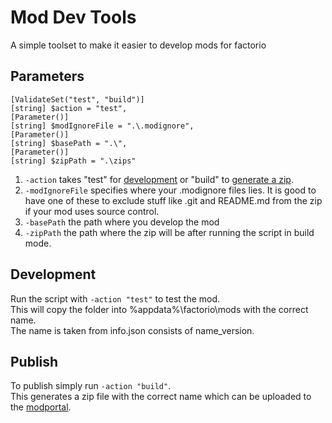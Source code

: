 # Mod Dev Tools
A simple toolset to make it easier to develop mods for factorio

## Parameters
    [ValidateSet("test", "build")]
    [string] $action = "test",
    [Parameter()]
    [string] $modIgnoreFile = ".\.modignore",
    [Parameter()]
    [string] $basePath = ".\",
    [Parameter()]
    [string] $zipPath = ".\zips"
1. ```-action``` takes "test" for [development](##Development) or "build" to [generate a zip](##Publish). 
1. ```-modIgnoreFile``` specifies where your .modignore files lies. It is good to have one of these to exclude stuff like .git and README.md from the zip if your mod uses source control.
1. ```-basePath``` the path where you develop the mod
1. ```-zipPath``` the path where the zip will be after running the script in build mode.


## Development

Run the script with ```-action "test"``` to test the mod.  
This will copy the folder into %appdata%\factorio\mods with the correct name.  
The name is taken from info.json consists of name_version.

## Publish

To publish simply run ```-action "build"```.  
This generates a zip file with the correct name which can be uploaded to the [modportal](https://mods.factorio.com).